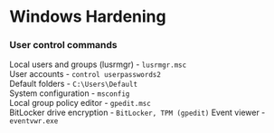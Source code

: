# Windows Hardening  

### User control commands
Local users and groups (lusrmgr) - `lusrmgr.msc`  
User accounts - `control userpasswords2`  
Default folders - `C:\Users\Default`  
System configuration - `msconfig`  
Local group policy editor - `gpedit.msc`  
BitLocker drive encryption - `BitLocker, TPM (gpedit)`
Event viewer - `eventvwr.exe`